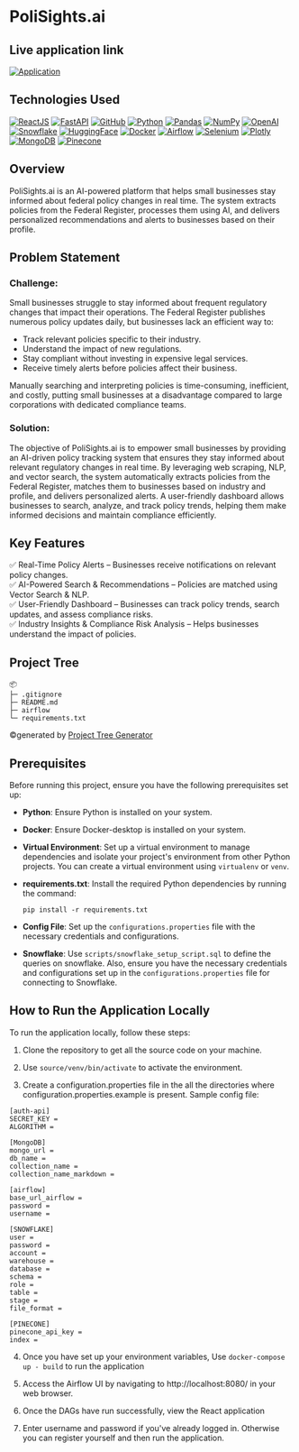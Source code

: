 # PoliSights.ai

## Live application link

[![Application](https://img.shields.io/badge/Application-4285F4?style=for-the-badge&logo=codelabs&logoColor=white)](https://codelabs-preview.appspot.com/?file_id=1xOJo6D40dsWjctPaj2Z7uZlOG9cHrW0DRejiGDkK9XM#0)

## Technologies Used
[![ReactJS](https://img.shields.io/badge/React-20232A?style=for-the-badge&logo=react&logoColor=61DAFB)](https://react.dev/)
[![FastAPI](https://img.shields.io/badge/fastapi-109989?style=for-the-badge&logo=FASTAPI&logoColor=white)](https://fastapi.tiangolo.com/)
[![GitHub](https://img.shields.io/badge/GitHub-100000?style=for-the-badge&logo=github&logoColor=white)](https://github.com/)
[![Python](https://img.shields.io/badge/Python-FFD43B?style=for-the-badge&logo=python&logoColor=blue)](https://www.python.org/)
[![Pandas](https://img.shields.io/badge/Pandas-2C2D72?style=for-the-badge&logo=pandas&logoColor=white)](https://pandas.pydata.org/)
[![NumPy](https://img.shields.io/badge/Numpy-777BB4?style=for-the-badge&logo=numpy&logoColor=white)](https://numpy.org/)
[![OpenAI](https://img.shields.io/badge/OpenAI-412991?style=for-the-badge&logo=openai&logoColor=white)](https://openai.com/)
[![Snowflake](https://img.shields.io/badge/Snowflake-0093F1?style=for-the-badge&logo=snowflake&logoColor=white)](https://www.snowflake.com/)
[![HuggingFace](https://img.shields.io/badge/-HuggingFace-FF9900?style=for-the-badge&logo=HuggingFace&logoColor=white)](https://huggingface.co/docs/transformers/en/model_doc/bert)
[![Docker](https://img.shields.io/badge/Docker-2CA5E0?style=for-the-badge&logo=docker&logoColor=white)](https://www.docker.com/)
[![Airflow](https://img.shields.io/badge/Airflow-FF4B4B?style=for-the-badge&logo=Apache%20Airflow&logoColor=white)](https://airflow.apache.org/)
[![Selenium](https://img.shields.io/badge/Selenium-43B02A?style=for-the-badge&logo=Selenium&logoColor=white)](https://www.selenium.dev/)
[![Plotly](https://img.shields.io/badge/Plotly-239120?style=for-the-badge&logo=plotly&logoColor=white)](https://plotly.com/)
[![MongoDB](https://img.shields.io/badge/MongoDB-4EA94B?style=for-the-badge&logo=mongodb&logoColor=white)](https://www.mongodb.com/)
[![Pinecone](https://img.shields.io/badge/Pinecone-220052?style=for-the-badge)](https://www.pinecone.io/)

## Overview

PoliSights.ai is an AI-powered platform that helps small businesses stay informed about federal policy changes in real time. The system extracts policies from the Federal Register, processes them using AI, and delivers personalized recommendations and alerts to businesses based on their profile.

## Problem Statement

### Challenge:
Small businesses struggle to stay informed about frequent regulatory changes that impact their operations. The Federal Register publishes numerous policy updates daily, but businesses lack an efficient way to:

- Track relevant policies specific to their industry.
- Understand the impact of new regulations.
- Stay compliant without investing in expensive legal services.
- Receive timely alerts before policies affect their business.</br>

Manually searching and interpreting policies is time-consuming, inefficient, and costly, putting small businesses at a disadvantage compared to large corporations with dedicated compliance teams.

### Solution:
The objective of PoliSights.ai is to empower small businesses by providing an AI-driven policy tracking system that ensures they stay informed about relevant regulatory changes in real time. By leveraging web scraping, NLP, and vector search, the system automatically extracts policies from the Federal Register, matches them to businesses based on industry and profile, and delivers personalized alerts. A user-friendly dashboard allows businesses to search, analyze, and track policy trends, helping them make informed decisions and maintain compliance efficiently.

## Key Features
✅ Real-Time Policy Alerts – Businesses receive notifications on relevant policy changes.</br>
✅ AI-Powered Search & Recommendations – Policies are matched using Vector Search & NLP.</br>
✅ User-Friendly Dashboard – Businesses can track policy trends, search updates, and assess compliance risks.</br>
✅ Industry Insights & Compliance Risk Analysis – Helps businesses understand the impact of policies.</br>


## Project Tree

```
📦 
├─ .gitignore
├─ README.md
├─ airflow
└─ requirements.txt
```
©generated by [Project Tree Generator](https://woochanleee.github.io/project-tree-generator)

## Prerequisites
Before running this project, ensure you have the following prerequisites set up:

- **Python**: Ensure Python is installed on your system.
- **Docker**: Ensure Docker-desktop is installed on your system.
- **Virtual Environment**: Set up a virtual environment to manage dependencies and isolate your project's environment from other Python projects. You can create a virtual environment using `virtualenv` or `venv`.
- **requirements.txt**: Install the required Python dependencies by running the command:
  ```
  pip install -r requirements.txt
  ```
- **Config File**: Set up the `configurations.properties` file with the necessary credentials and configurations.

- **Snowflake**: Use `scripts/snowflake_setup_script.sql` to define the queries on snowflake. Also, ensure you have the necessary credentials and configurations set up in the `configurations.properties` file for connecting to Snowflake.

## How to Run the Application Locally

To run the application locally, follow these steps:

1. Clone the repository to get all the source code on your machine.

2. Use `source/venv/bin/activate` to activate the environment.

3. Create a configuration.properties file in the all the directories where configuration.properties.example is present. Sample config file:

```
[auth-api]
SECRET_KEY = 
ALGORITHM = 

[MongoDB]
mongo_url = 
db_name = 
collection_name = 
collection_name_markdown = 

[airflow]
base_url_airflow = 
password = 
username = 

[SNOWFLAKE]
user = 
password = 
account = 
warehouse = 
database = 
schema = 
role = 
table = 
stage = 
file_format = 

[PINECONE]
pinecone_api_key = 
index = 
```

4. Once you have set up your environment variables, Use `docker-compose up - build` to run the application

5. Access the Airflow UI by navigating to http://localhost:8080/ in your web browser.

6. Once the DAGs have run successfully, view the React application

7. Enter username and password if you've already logged in. Otherwise you can register yourself and then run the application.